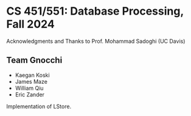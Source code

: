 # CS 451/551: Database Processing, Fall 2024

Acknowledgments and Thanks to Prof. Mohammad Sadoghi (UC Davis)

## Team Gnocchi
* Kaegan Koski
* James Maze
* William Qiu
* Eric Zander

Implementation of LStore.
